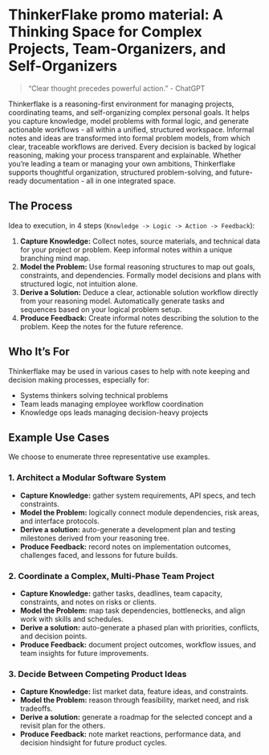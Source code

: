 # ThinkerFlake promo material: A Thinking Space for Complex Projects, Team-Organizers, and Self-Organizers

> “Clear thought precedes powerful action.” - ChatGPT

Thinkerflake is a reasoning-first environment for managing projects, coordinating teams, and self-organizing complex personal goals. It helps you capture knowledge, model problems with formal logic, and generate actionable workflows - all within a unified, structured workspace. Informal notes and ideas are transformed into formal problem models, from which clear, traceable workflows are derived. Every decision is backed by logical reasoning, making your process transparent and explainable. Whether you’re leading a team or managing your own ambitions, Thinkerflake supports thoughtful organization, structured problem-solving, and future-ready documentation - all in one integrated space.

## The Process

Idea to execution, in 4 steps (`Knowledge -> Logic -> Action -> Feedback`):

1. **Capture Knowledge:** Collect notes, source materials, and technical data for your project or problem. Keep informal notes within a unique branching mind map.
2. **Model the Problem:** Use formal reasoning structures to map out goals, constraints, and dependencies. Formally model decisions and plans with structured logic, not intuition alone.
3. **Derive a Solution:** Deduce a clear, actionable solution workflow directly from your reasoning model. Automatically generate tasks and sequences based on your logical problem setup.
4. **Produce Feedback:** Create informal notes describing the solution to the problem. Keep the notes for the future reference.

## Who It’s For

Thinkerflake may be used in various cases to help with note keeping and decision making processes, especially for:

- Systems thinkers solving technical problems
- Team leads managing employee workflow coordination
- Knowledge ops leads managing decision-heavy projects

## Example Use Cases

We choose to enumerate three representative use examples.

### 1. Architect a Modular Software System

- **Capture Knowledge:** gather system requirements, API specs, and tech constraints.
- **Model the Problem:** logically connect module dependencies, risk areas, and interface protocols.
- **Derive a solution:** auto-generate a development plan and testing milestones derived from your reasoning tree.
- **Produce Feedback:** record notes on implementation outcomes, challenges faced, and lessons for future builds.

### 2. Coordinate a Complex, Multi-Phase Team Project

- **Capture Knowledge:** gather tasks, deadlines, team capacity, constraints, and notes on risks or clients.
- **Model the Problem:** map task dependencies, bottlenecks, and align work with skills and schedules.
- **Derive a solution:** auto-generate a phased plan with priorities, conflicts, and decision points.
- **Produce Feedback:** document project outcomes, workflow issues, and team insights for future improvements.

### 3. Decide Between Competing Product Ideas

- **Capture Knowledge:** list market data, feature ideas, and constraints.
- **Model the Problem:** reason through feasibility, market need, and risk tradeoffs.
- **Derive a solution:** generate a roadmap for the selected concept and a revisit plan for the others.
- **Produce Feedback:** note market reactions, performance data, and decision hindsight for future product cycles.
